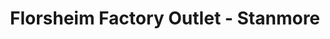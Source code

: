 ---
title: "Florsheim Factory Outlet - Stanmore"
url: /stanmore/florsheim-factory-outlet-stanmore/
shop: shoes
---